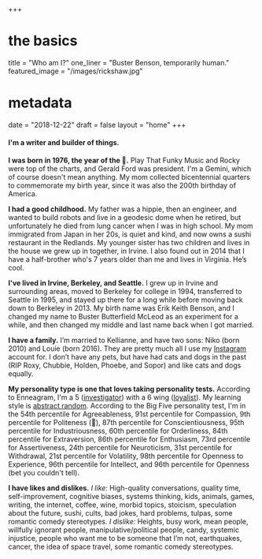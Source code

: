 +++
# the basics
title = "Who am I?"
one_liner = "Buster Benson, temporarily human."
featured_image = "/images/rickshaw.jpg"

# metadata
date = "2018-12-22"
draft = false
layout = "home"
+++

#### I'm a writer and builder of things.

**I was born in 1976, the year of the 🐲.** Play That Funky Music and Rocky were top of the charts, and Gerald Ford was president. I'm a Gemini, which of course doesn't mean anything. My mom collected bicentennial quarters to commemorate my birth year, since it was also the 200th birthday of America.

**I had a good childhood.** My father was a hippie, then an engineer, and wanted to build robots and live in a geodesic dome when he retired, but unfortunately he died from lung cancer when I was in high school. My mom immigrated from Japan in her 20s, is quiet and kind, and now owns a sushi restaurant in the Redlands. My younger sister has two children and lives in the house we grew up in together, in Irvine. I also found out in 2014 that I have a half-brother who's 7 years older than me and lives in Virginia. He’s cool.

**I've lived in Irvine, Berkeley, and Seattle.** I grew up in Irvine and surrounding areas, moved to Berkeley for college in 1994, transferred to Seattle in 1995, and stayed up there for a long while before moving back down to Berkeley in 2013. My birth name was Erik Keith Benson, and I changed my name to Buster Butterfield McLeod as an experiment for a while, and then changed my middle and last name back when I got married.

**I have a family.** I’m married to Kellianne, and have two sons: Niko (born 2010) and Louie (born 2016). They are pretty much all I use my [Instagram](http://instagram.com/bustrbensn) account for. I don’t have any pets, but have had cats and dogs in the past (RIP Roxy, Chubbie, Holden, Phoebe, and Sopor) and like cats and dogs equally.

**My personality type is one that loves taking personality tests.** According to Enneagram, I'm a 5 (<a href="https://www.enneagraminstitute.com/type-5/" target="_new">investigator</a>) with a 6 wing (<a href="https://www.enneagraminstitute.com/type-6/" target="_new">loyalist</a>). My learning style is <a href="http://web.cortland.edu/andersmd/learning/gregorc.htm" target="_new">abstract random</a>. According to the Big Five personality test, I'm in the 54th percentile for Agreeableness, 91st percentile for Compassion, 9th percentile for Politeness (🖕), 87th percentile for Conscientiousness, 95th percentile for Industriousness, 60th percentile for Orderliness, 84th percentile for Extraversion, 86th percentile for Enthusiasm, 73rd percentile for Assertiveness, 24th percentile for Neuroticism, 31st percentile for Withdrawal, 21st percentile for Volatility, 98th percentile for Openness to Experience, 96th percentile for Intellect, and 96th percentile for Openness (bet you couldn't tell). 

**I have likes and dislikes.** *I like:* High-quality conversations, quality time, self-improvement, cognitive biases, systems thinking, kids, animals, games, writing, the internet, coffee, wine, morbid topics, stoicism, speculation about the future, sushi, cults, bad jokes, hard problems, tulpas, some romantic comedy stereotypes. *I dislike:* Heights, busy work, mean people, willfully ignorant people, manipulative/political people, candy, systemic injustice, people who want me to be someone that I’m not, earthquakes, cancer, the idea of space travel, some romantic comedy stereotypes.
